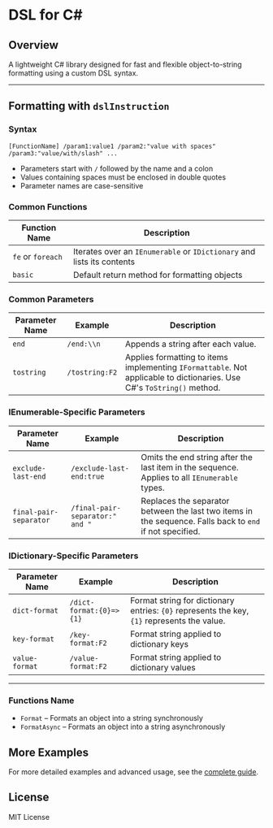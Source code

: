 # DSL for C#

## Overview

A lightweight C# library designed for fast and flexible object-to-string formatting using a custom DSL syntax.

---

## Formatting with `dslInstruction`

### Syntax

```text
[FunctionName] /param1:value1 /param2:"value with spaces" /param3:"value/with/slash" ...
```

- Parameters start with `/` followed by the name and a colon
- Values containing spaces must be enclosed in double quotes
- Parameter names are case-sensitive

### Common Functions

| Function Name | Description |
|---------------|-------------|
| `fe` or `foreach` | Iterates over an `IEnumerable` or `IDictionary` and lists its contents |
| `basic`       | Default return method for formatting objects |

### Common Parameters

| Parameter Name | Example         | Description |
|----------------|-----------------|-------------|
| `end`          | `/end:\\n`      | Appends a string after each value. |
| `tostring`     | `/tostring:F2`  | Applies formatting to items implementing `IFormattable`. Not applicable to dictionaries. Use C#'s `ToString()` method. |

### IEnumerable-Specific Parameters

| Parameter Name       | Example                         | Description |
|----------------------|---------------------------------|-------------|
| `exclude-last-end`   | `/exclude-last-end:true`        | Omits the end string after the last item in the sequence. Applies to all `IEnumerable` types. |
| `final-pair-separator` | `/final-pair-separator:" and "` | Replaces the separator between the last two items in the sequence. Falls back to `end` if not specified. |

### IDictionary-Specific Parameters

| Parameter Name | Example               | Description |
|----------------|-----------------------|-------------|
| `dict-format`    | `/dict-format:{0}=>{1}` | Format string for dictionary entries: `{0}` represents the key, `{1}` represents the value. |
| `key-format`    | `/key-format:F2`       | Format string applied to dictionary keys |
| `value-format`  | `/value-format:F2`     | Format string applied to dictionary values |

---

### Functions Name

- `Format` – Formats an object into a string synchronously
- `FormatAsync` – Formats an object into a string asynchronously

## More Examples

For more detailed examples and advanced usage, see the [complete guide](https://github.com/TW-YTFeathered/SeanOne.DSL/blob/master/GUIDE.md).

## License

MIT License
